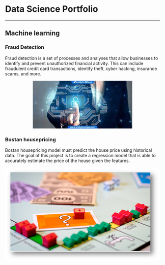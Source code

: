 # Data Science Portfolio
---
## Machine learning

### Fraud Detection

Fraud detection is a set of processes and analyses that allow businesses to identify and prevent unauthorized financial activity. This can include fraudulent credit card transactions, identify theft, cyber hacking, insurance scams, and more.

<center><img src="assets/img/FraudDetection.jpg"/></center>


### Bostan housepricing

Bostan housepricing model must predict the house price using historical data. The goal of this project is to create a regression model that is able to accurately estimate the price of the house given the features.

<center><img src="assets/img/house-price.jpg"/></center>

